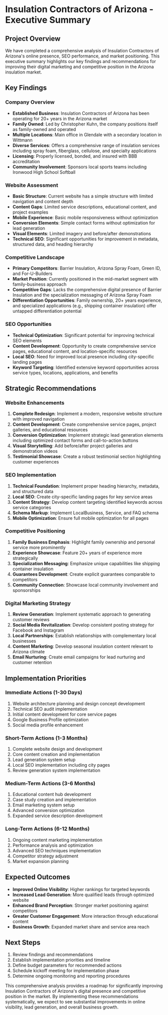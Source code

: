 # Insulation Contractors of Arizona - Executive Summary

## Project Overview
We have completed a comprehensive analysis of Insulation Contractors of Arizona's online presence, SEO performance, and market positioning. This executive summary highlights our key findings and recommendations for improving their digital marketing and competitive position in the Arizona insulation market.

## Key Findings

### Company Overview
- **Established Business**: Insulation Contractors of Arizona has been operating for 20+ years in the Arizona market
- **Family Owned**: Led by Christopher Kuhn, the company positions itself as family-owned and operated
- **Multiple Locations**: Main office in Glendale with a secondary location in Wittmann
- **Diverse Services**: Offers a comprehensive range of insulation services including spray foam, fiberglass, cellulose, and specialty applications
- **Licensing**: Properly licensed, bonded, and insured with BBB accreditation
- **Community Involvement**: Sponsors local sports teams including Ironwood High School Softball

### Website Assessment
- **Basic Structure**: Current website has a simple structure with limited navigation and content depth
- **Content Gaps**: Limited service descriptions, educational content, and project examples
- **Mobile Experience**: Basic mobile responsiveness without optimization
- **Conversion Elements**: Simple contact forms without optimization for lead generation
- **Visual Elements**: Limited imagery and before/after demonstrations
- **Technical SEO**: Significant opportunities for improvement in metadata, structured data, and heading hierarchy

### Competitive Landscape
- **Primary Competitors**: Barrier Insulation, Arizona Spray Foam, Green ID, and For-U-Builders
- **Market Position**: Currently positioned in the mid-market segment with family-business approach
- **Competitive Gaps**: Lacks the comprehensive digital presence of Barrier Insulation and the specialization messaging of Arizona Spray Foam
- **Differentiation Opportunities**: Family ownership, 20+ years experience, and specialized applications (e.g., shipping container insulation) offer untapped differentiation potential

### SEO Opportunities
- **Technical Optimization**: Significant potential for improving technical SEO elements
- **Content Development**: Opportunity to create comprehensive service pages, educational content, and location-specific resources
- **Local SEO**: Need for improved local presence including city-specific landing pages
- **Keyword Targeting**: Identified extensive keyword opportunities across service types, locations, applications, and benefits

## Strategic Recommendations

### Website Enhancements
1. **Complete Redesign**: Implement a modern, responsive website structure with improved navigation
2. **Content Development**: Create comprehensive service pages, project galleries, and educational resources
3. **Conversion Optimization**: Implement strategic lead generation elements including optimized contact forms and call-to-action buttons
4. **Visual Storytelling**: Add before/after project galleries and demonstration videos
5. **Testimonial Showcase**: Create a robust testimonial section highlighting customer experiences

### SEO Implementation
1. **Technical Foundation**: Implement proper heading hierarchy, metadata, and structured data
2. **Local SEO**: Create city-specific landing pages for key service areas
3. **Content Strategy**: Develop content targeting identified keywords across service categories
4. **Schema Markup**: Implement LocalBusiness, Service, and FAQ schema
5. **Mobile Optimization**: Ensure full mobile optimization for all pages

### Competitive Positioning
1. **Family Business Emphasis**: Highlight family ownership and personal service more prominently
2. **Experience Showcase**: Feature 20+ years of experience more strategically
3. **Specialization Messaging**: Emphasize unique capabilities like shipping container insulation
4. **Guarantees Development**: Create explicit guarantees comparable to competitors
5. **Community Connection**: Showcase local community involvement and sponsorships

### Digital Marketing Strategy
1. **Review Generation**: Implement systematic approach to generating customer reviews
2. **Social Media Revitalization**: Develop consistent posting strategy for Facebook and Instagram
3. **Local Partnerships**: Establish relationships with complementary local businesses
4. **Content Marketing**: Develop seasonal insulation content relevant to Arizona climate
5. **Email Nurturing**: Create email campaigns for lead nurturing and customer retention

## Implementation Priorities

### Immediate Actions (1-30 Days)
1. Website architecture planning and design concept development
2. Technical SEO audit implementation
3. Initial content development for core service pages
4. Google Business Profile optimization
5. Social media profile enhancement

### Short-Term Actions (1-3 Months)
1. Complete website design and development
2. Core content creation and implementation
3. Lead generation system setup
4. Local SEO implementation including city pages
5. Review generation system implementation

### Medium-Term Actions (3-6 Months)
1. Educational content hub development
2. Case study creation and implementation
3. Email marketing system setup
4. Advanced conversion optimization
5. Expanded service description development

### Long-Term Actions (6-12 Months)
1. Ongoing content marketing implementation
2. Performance analysis and optimization
3. Advanced SEO techniques implementation
4. Competitor strategy adjustment
5. Market expansion planning

## Expected Outcomes
- **Improved Online Visibility**: Higher rankings for targeted keywords
- **Increased Lead Generation**: More qualified leads through optimized website
- **Enhanced Brand Perception**: Stronger market positioning against competitors
- **Greater Customer Engagement**: More interaction through educational content
- **Business Growth**: Expanded market share and service area reach

## Next Steps
1. Review findings and recommendations
2. Establish implementation priorities and timeline
3. Define budget parameters for recommended actions
4. Schedule kickoff meeting for implementation phase
5. Determine ongoing monitoring and reporting procedures

This comprehensive analysis provides a roadmap for significantly improving Insulation Contractors of Arizona's digital presence and competitive position in the market. By implementing these recommendations systematically, we expect to see substantial improvements in online visibility, lead generation, and overall business growth.
